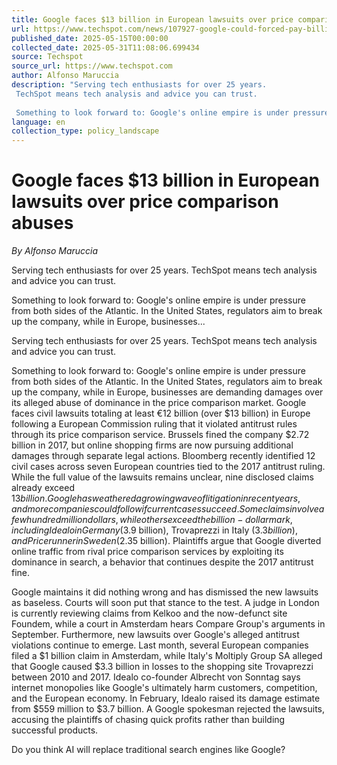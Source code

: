 ```yaml
---
title: Google faces $13 billion in European lawsuits over price comparison abuses
url: https://www.techspot.com/news/107927-google-could-forced-pay-billions-violating-europe-antitrust.html
published_date: 2025-05-15T00:00:00
collected_date: 2025-05-31T11:08:06.699434
source: Techspot
source_url: https://www.techspot.com
author: Alfonso Maruccia
description: "Serving tech enthusiasts for over 25 years.
 TechSpot means tech analysis and advice you can trust.
 
 Something to look forward to: Google's online empire is under pressure from both sides of the Atlantic. In the United States, regulators aim to break up the company, while in Europe, businesses..."
language: en
collection_type: policy_landscape
---
```


# Google faces $13 billion in European lawsuits over price comparison abuses

*By Alfonso Maruccia*

Serving tech enthusiasts for over 25 years.
 TechSpot means tech analysis and advice you can trust.
 
 Something to look forward to: Google's online empire is under pressure from both sides of the Atlantic. In the United States, regulators aim to break up the company, while in Europe, businesses...

Serving tech enthusiasts for over 25 years.
 TechSpot means tech analysis and advice you can trust.
 
 Something to look forward to: Google's online empire is under pressure from both sides of the Atlantic. In the United States, regulators aim to break up the company, while in Europe, businesses are demanding damages over its alleged abuse of dominance in the price comparison market. 
 Google faces civil lawsuits totaling at least €12 billion (over $13 billion) in Europe following a European Commission ruling that it violated antitrust rules through its price comparison service. Brussels fined the company $2.72 billion in 2017, but online shopping firms are now pursuing additional damages through separate legal actions. 
 Bloomberg recently identified 12 civil cases across seven European countries tied to the 2017 antitrust ruling. While the full value of the lawsuits remains unclear, nine disclosed claims already exceed $13 billion. Google has weathered a growing wave of litigation in recent years, and more companies could follow if current cases succeed. 
 Some claims involve a few hundred million dollars, while others exceed the billion-dollar mark, including Idealo in Germany ($3.9 billion), Trovaprezzi in Italy ($3.3 billion), and Pricerunner in Sweden ($2.35 billion). Plaintiffs argue that Google diverted online traffic from rival price comparison services by exploiting its dominance in search, a behavior that continues despite the 2017 antitrust fine. 
 
 Google maintains it did nothing wrong and has dismissed the new lawsuits as baseless. Courts will soon put that stance to the test. A judge in London is currently reviewing claims from Kelkoo and the now-defunct site Foundem, while a court in Amsterdam hears Compare Group's arguments in September. 
 Furthermore, new lawsuits over Google's alleged antitrust violations continue to emerge. Last month, several European companies filed a $1 billion claim in Amsterdam, while Italy's Moltiply Group SA alleged that Google caused $3.3 billion in losses to the shopping site Trovaprezzi between 2010 and 2017. 
 Idealo co-founder Albrecht von Sonntag says internet monopolies like Google's ultimately harm customers, competition, and the European economy. In February, Idealo raised its damage estimate from $559 million to $3.7 billion. A Google spokesman rejected the lawsuits, accusing the plaintiffs of chasing quick profits rather than building successful products. 
 
 Do you think AI will replace traditional search engines like Google?